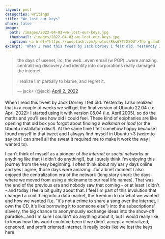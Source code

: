 ```yaml
---
layout: post
categories: writings
title: "We lost our keys"
share: false
image:
  path: /images/2022-04-03-we-lost-our-keys.jpg
  thumbnail: /images/2022-04-03-we-lost-our-keys.jpg
  caption: <a href="https://unsplash.com/photos/Rks6FTfX5OU">The grandfather of the iPod, a photo by Florian Schmetz</a>
excerpt: "When I read this tweet by Jack Dorsey I felt old. Yesterday I also realized that in a couple of weeks we will get the final version of Ubuntu 22.04 (i.e. April 2022): I started using it with version 05.04 (i.e. April 2005), so do the maths and you'll see how old I could feel..."
---
```

<blockquote class="twitter-tweet"><p lang="en" dir="ltr">the days of usenet, irc, the web...even email (w PGP)...were amazing. centralizing discovery and identity into corporations really damaged the internet.<br><br>I realize I&#39;m partially to blame, and regret it.</p>&mdash; jack⚡️ (@jack) <a href="https://twitter.com/jack/status/1510314535671922689?ref_src=twsrc%5Etfw">April 2, 2022</a></blockquote> <script async src="https://platform.twitter.com/widgets.js" charset="utf-8"></script>

When I read this tweet by Jack Dorsey I felt old. Yesterday I also realized that in a couple of weeks we will get the final version of Ubuntu 22.04 (i.e. April 2022): I started using it with version 05.04 (i.e. April 2005), so do the maths and you'll see how old I could feel.
These kind of epiphanies are like opening that old box you forgot about finding a _walkman_ or _ipod_ (or the Ubuntu installation disc!).
At the same time I felt somehow happy because I found myself in that tweet and I always find myself in Ubuntu <3 (weird to say but I can smell all the sweat it required me to make it work the way I wanted to).

I can't think of myself as a pioneer of _the internet_ or _social networks_ or anything like that (I didn't do anything!), but I surely think I'm enjoying this journey from the very beginning. I often think about my early days online and yes I agree, those days were amazing...for a brief moment I also enjoyed the centralization era of the network (long story short: the days where we moved from using a nickname to our real life names). That was the end of the previous era and nobody saw that coming - or at least I didn't - and today I feel a bit guilty about that. I feel I'm part of this involution that changed a cool thing into a data market, the freedom to do what we wanted and how we wanted (i.e. "it's not a crime to share a song over the internet, I own the CD, it's like borrowing it to someone else") into the subscriptions' slavery, the big chance to anonymously exchange ideas into the show-off paradise...and I'm sure I couldn't do anything about it, but I would really like to know how this world could've been if we didn't accept a centralized, censored, and profit oriented internet.
It really looks like we lost the keys here.
